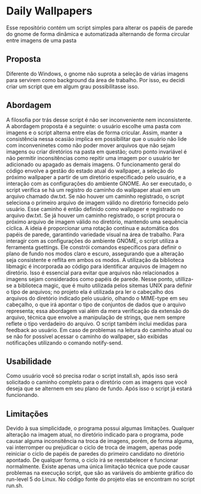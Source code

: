 # Daily Wallpapers
Esse repositório contém um script simples para alterar os papéis de parede do gnome de forma dinâmica e automatizada alternando de forma circular entre imagens de uma pasta


## Proposta
Diferente do Windows, o gnome não suprota a seleção de várias imagens para servirem como background da área de trabalho. Por isso, eu decidi criar um script que em algum grau possibilitasse isso.


## Abordagem
A filosofia por trás desse script é não ser inconveniente nem inconsistente. A abordagem proposta é a seguinte: o usuário escolhe uma pasta com imagens e o script alterna entre elas de forma cricular. Assim, manter a consistência nessa ocasião implica em possibilitar que o usuário não lide com inconveninetes como não poder mover arquivos que não sejam imagens ou criar diretórios na pasta em questão; outro ponto invariável é não permitir inconsitências como repitir uma imagem por o usuário ter adicionado ou apagado as demais imagens.
O funcionamento geral do código envolve a gestão do estado atual do wallpaper, a seleção do próximo wallpaper a partir de um diretório especificado pelo usuário, e a interação com as configurações do ambiente GNOME.
Ao ser executado, o script verifica se há um registro do caminho do wallpaper atual em um arquivo chamado dw.txt. Se não houver um caminho registrado, o script seleciona o primeiro arquivo de imagem válido no diretório fornecido pelo usuário. Esse caminho é então definido como wallpaper e registrado no arquivo dw.txt.
Se já houver um caminho registrado, o script procura o próximo arquivo de imagem válido no diretório, mantendo uma sequência cíclica. A ideia é proporcionar uma rotação contínua e automática dos papéis de parede, garantindo variedade visual na área de trabalho.
Para interagir com as configurações do ambiente GNOME, o script utiliza a ferramenta gsettings. Ele constrói comandos específicos para definir o plano de fundo nos modos claro e escuro, assegurando que a alteração seja consistente e reflita em ambos os modos.
A utilização da biblioteca libmagic é incorporada ao código para identificar arquivos de imagem no diretório. Isso é essencial para evitar que arquivos não relacionados a imagens sejam considerados como papéis de parede. Nesse ponto, utilliza-se a biblioteca magic, que é muito utilizada pelos sitemas UNIX para definir o tipo de arquivos; no projeto ela é utilizada pra ler o cabeçalho dos arquivos do diretório indicado pelo usuário, olhando o MIME-type em seu cabeçalho, o que irá apontar o tipo de conjuntos de dados que o arquivo representa; essa abordagem vai além da mera verificação da extensão do arquivo, técnica que envolve a manipulação de strings, que nem sempre reflete o tipo verdadeiro do arquivo.
O script também inclui medidas para feedback ao usuário. Em caso de problemas na leitura do caminho atual ou se não for possível acessar o caminho do wallpaper, são exibidas notificações utilizando o comando notify-send. 


## Usabilidade
Como usuário  você só precisa rodar o script install.sh, após isso será solicitado o caminho completo para o diretório com as imagens que você deseja que se alternem em seu plano de fundo. Após isso o script já estará funcionando.


## Limitações 
Devido à sua simplicidade, o programa possui algumas limitações. Qualquer alteração na imagem atual, no diretório indicado para o programa, pode causar alguma inconsitência na troca de imagens, porém, de forma alguma, vai interromper ou prejudicar o ciclo de troca de imagem, apenas pode reiniciar o ciclo de papéis de paredes do primeiro candidato no diretório apontado. De qualquer forma, o ciclo irá se reestabelecer e funcionar normalmente.
Existe apenas uma única limitação técnica que pode causar problemas na execução script, que são as variáveis do ambiente gráfico do run-level 5 do Linux. No código fonte do projeto elas se encontram no script run.sh. 
